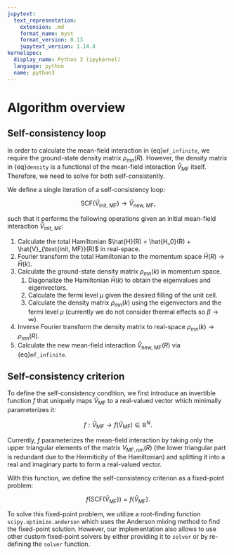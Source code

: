 ```yaml
---
jupytext:
  text_representation:
    extension: .md
    format_name: myst
    format_version: 0.13
    jupytext_version: 1.14.4
kernelspec:
  display_name: Python 3 (ipykernel)
  language: python
  name: python3
---
```

# Algorithm overview

## Self-consistency loop

In order to calculate the mean-field interaction in {eq}`mf_infinite`, we require the ground-state density matrix $\rho_{mn}(R)$.
However, the density matrix in {eq}`density` is a functional of the mean-field interaction $\hat{V}_{\text{MF}}$ itself.
Therefore, we need to solve for both self-consistently.

We define a single iteration of a self-consistency loop:

$$
\text{SCF}(\hat{V}_{\text{init, MF}}) \to \hat{V}_{\text{new, MF}},
$$

such that it performs the following operations given an initial mean-field interaction $\hat{V}_{\text{init, MF}}$:

1. Calculate the total Hamiltonian $\hat{H}(R) = \hat{H_0}(R) + \hat{V}_{\text{init, MF}}(R)$ in real-space.
2. Fourier transform the total Hamiltonian to the momentum space $\hat{H}(R) \to \hat{H}(k)$.
3. Calculate the ground-state density matrix $\rho_{mn}(k)$ in momentum space.
    1. Diagonalize the Hamiltonian $\hat{H}(k)$ to obtain the eigenvalues and eigenvectors.
    2. Calculate the fermi level $\mu$ given the desired filling of the unit cell.
    3. Calculate the density matrix $\rho_{mn}(k)$ using the eigenvectors and the fermi level $\mu$ (currently we do not consider thermal effects so $\beta \to \infty$).
4. Inverse Fourier transform the density matrix to real-space $\rho_{mn}(k) \to \rho_{mn}(R)$.
5. Calculate the new mean-field interaction $\hat{V}_{\text{new, MF}}(R)$ via {eq}`mf_infinite`.

## Self-consistency criterion

To define the self-consistency condition, we first introduce an invertible function $f$ that uniquely maps $\hat{V}_{\text{MF}}$ to a real-valued vector which minimally parameterizes it:

$$
f : \hat{V}_{\text{MF}} \to f(\hat{V}_{\text{MF}}) \in \mathbb{R}^N.
$$

Currently, $f$ parameterizes the mean-field interaction by taking only the upper triangular elements of the matrix $V_{\text{MF}, nm}(R)$ (the lower triangular part is redundant due to the Hermiticity of the Hamiltonian) and splitting it into a real and imaginary parts to form a real-valued vector.

With this function, we define the self-consistency criterion as a fixed-point problem:

$$
f(\text{SCF}(\hat{V}_{\text{MF}})) = f(\hat{V}_{\text{MF}}).
$$

To solve this fixed-point problem, we utilize a root-finding function `scipy.optimize.anderson` which uses the Anderson mixing method to find the fixed-point solution.
However, our implementation also allows to use other custom fixed-point solvers by either providing it to `solver` or by re-defining the `solver` function.
